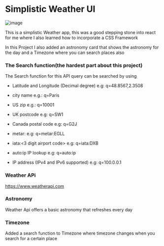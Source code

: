 # Simplistic Weather UI
![image](https://user-images.githubusercontent.com/106111818/198913302-f12e6285-3140-4f0b-bdef-502a49279deb.png)




This is a simplistic Weather app, this was a good stepping stone into react for me where I also learned how to incorporate a CSS Framework

In this Project I also added an astronomy card that shows the astronomy for the day and a Timezone where you can search places also

### The Search function(the hardest part about this project)

The Search function for this API  query can be searched by using 

- Latitude and Longitude (Decimal degree) e.g: q=48.8567,2.3508

- city name e.g.: q=Paris

- US zip e.g.: q=10001

- UK postcode e.g: q=SW1

- Canada postal code e.g: q=G2J

- metar:<metar code> e.g: q=metar:EGLL

- iata:<3 digit airport code> e.g: q=iata:DXB

- auto:ip IP lookup e.g: q=auto:ip

- IP address (IPv4 and IPv6 supported) e.g: q=100.0.0.1

### Weather APi
  https://www.weatherapi.com
  
  
  
### Astronomy 
Weather Api offers a basic astronomy that refreshes every day


### Timezone
Added a search function to Timezone where timezone changes when you search for a certain place
